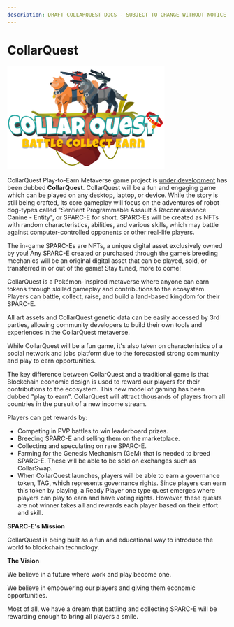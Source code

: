 ```yaml
---
description: DRAFT COLLARQUEST DOCS - SUBJECT TO CHANGE WITHOUT NOTICE.
---
```


# CollarQuest

![CollarQuest a Metaverse Play2Earn Ecosystem](../../.gitbook/assets/CQ-Title.png)

CollarQuest Play-to-Earn Metaverse game project is [under development](https://www.collarquest.com) has been dubbed **CollarQuest**. CollarQuest will be a fun and engaging game which can be played on any desktop, laptop, or device. While the story is still being crafted, its core gameplay will focus on the adventures of robot dog-types called "Sentient Programmable Assault & Reconnaissance Canine - Entity", or SPARC-E for short. SPARC-Es will be created as NFTs with random characteristics, abilities, and various skills, which may battle against computer-controlled opponents or other real-life players.

The in-game SPARC-Es are NFTs, a unique digital asset exclusively owned by you! Any SPARC-E created or purchased through the game’s breeding mechanics will be an original digital asset that can be played, sold, or transferred in or out of the game! Stay tuned, more to come!

CollarQuest is a Pokémon-inspired metaverse where anyone can earn tokens through skilled gameplay and contributions to the ecosystem. Players can battle, collect, raise, and build a land-based kingdom for their SPARC-E.

All art assets and CollarQuest genetic data can be easily accessed by 3rd parties, allowing community developers to build their own tools and experiences in the CollarQuest metaverse.

While CollarQuest will be a fun game, it's also taken on characteristics of a social network and jobs platform due to the forecasted strong community and play to earn opportunities.

The key difference between CollarQuest and a traditional game is that Blockchain economic design is used to reward our players for their contributions to the ecosystem. This new model of gaming has been dubbed "play to earn".  CollarQuest will attract thousands of players from all countries in the pursuit of a new income stream.

Players can get rewards by:

* Competing in PVP battles to win leaderboard prizes.
* Breeding SPARC-E and selling them on the marketplace.
* Collecting and speculating on rare SPARC-E.
* Farming for the Genesis Mechanism (GeM) that is needed to breed SPARC-E. These will be able to be sold on exchanges such as CollarSwap.
* When CollarQuest launches, players will be able to earn a governance token, TAG, which represents governance rights. Since players can earn this token by playing, a Ready Player one type quest emerges where players can play to earn and have voting rights. However, these quests are not winner takes all and rewards each player based on their effort and skill.

**SPARC-E's Mission**

CollarQuest is being built as a fun and educational way to introduce the world to blockchain technology.

**The Vision**

We believe in a future where work and play become one.

We believe in empowering our players and giving them economic opportunities.

Most of all, we have a dream that battling and collecting SPARC-E will be rewarding enough to bring all players a smile.
